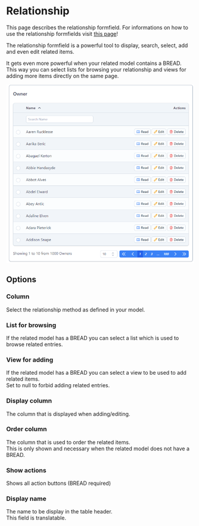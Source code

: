 # Relationship

This page describes the relationship formfield. For informations on how to use the relationship formfields visit [this page](/bread/relationships)!  

The relationship formfield is a powerful tool to display, search, select, add and even edit related items.  

It gets even more powerful when your related model contains a BREAD.  
This way you can select lists for browsing your relationship and views for adding more items directly on the same page.

![Relationship with a BREAD and a list to display items](/formfields/relationship/relationship.png) 

## Options

### Column

Select the relationship method as defined in your model.

### List for browsing

If the related model has a BREAD you can select a list which is used to browse related entries.

### View for adding

If the related model has a BREAD you can select a view to be used to add related items.  
Set to null to forbid adding related entries.

### Display column

The column that is displayed when adding/editing.

### Order column

The column that is used to order the related items.  
This is only shown and necessary when the related model does not have a BREAD.

### Show actions

Shows all action buttons (BREAD required)

### Display name

The name to be display in the table header.  
This field is translatable.